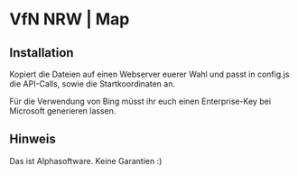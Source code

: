 # VfN NRW | Map
## Installation

Kopiert die Dateien auf einen Webserver euerer Wahl und passt in config.js die API-Calls, sowie die Startkoordinaten an.

Für die Verwendung von Bing müsst ihr euch einen Enterprise-Key bei Microsoft generieren lassen.

## Hinweis

Das ist Alphasoftware. Keine Garantien :)
